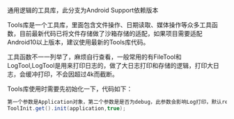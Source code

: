 通用逻辑的工具库，此分支为Android Support依赖版本

Tools库是一个工具库，里面包含文件操作、日期读取、媒体操作等众多工具函数，目前最新代码已将文件存储做了沙箱存储的适配，如果项目需要适配Android10以上版本，建议使用最新的Tools库代码。

工具函数不一一列举了，麻烦自行查看，一般常用的有FileTool和LogTool,LogTool是用来打印日志的，做了大日志打印和存储的逻辑，打印大日志，会缓冲打印，不会因超过4k而截断。

Tools库使用时需要先初始化一下，代码如下：

```java
第一个参数是Application对象，第二个参数是是否为debug，此参数会影响Log打印，默认release下不打印日志
ToolInit.get().init(application,true);
```